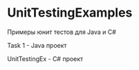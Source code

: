 # UnitTestingExamples
Примеры юнит  тестов для Java и C# 

Task 1 - Java проект

UnitTestingEx - C# проект
